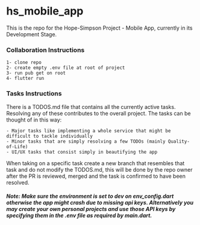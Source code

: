 # hs_mobile_app

This is the repo for the Hope-Simpson Project - Mobile App, currently in its Development Stage.

### Collaboration Instructions

    1- clone repo
    2- create empty .env file at root of project
    3- run pub get on root
    4- flutter run

### Tasks Instructions
There is a TODOS.md file that contains all the currently active tasks. Resolving any of these contributes to the overall project. The tasks can be thought of in this way:

    - Major tasks like implementing a whole service that might be difficult to tackle individually
    - Minor tasks that are simply resolving a few TODOs (mainly Quality-of-Life)
    - UI/UX tasks that consist simply in beautifying the app

When taking on a specific task create a new branch that resembles that task and do not modify the TODOS.md, this will be done by the repo owner after the PR is reviewed, merged and the task is confirmed to have been resolved.

##### Note: Make sure the environment is set to *dev* on *env_config.dart* otherwise the app might crash due to missing api keys. Alternatively you may create your own personal projects and use those API keys by specifying them in the .env file as required by main.dart.
